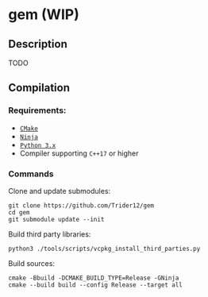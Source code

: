 # gem (WIP)

## Description
TODO

## Compilation
### Requirements:
* [`CMake`](https://cmake.org/)
* [`Ninja`](https://ninja-build.org/)
* [`Python 3.x`](https://www.python.org/downloads/)
* Compiler supporting `C++17` or higher

### Commands
Clone and update submodules:
```
git clone https://github.com/Trider12/gem
cd gem
git submodule update --init
```
Build third party libraries:
```
python3 ./tools/scripts/vcpkg_install_third_parties.py
```
Build sources:
```
cmake -Bbuild -DCMAKE_BUILD_TYPE=Release -GNinja
cmake --build build --config Release --target all
```

